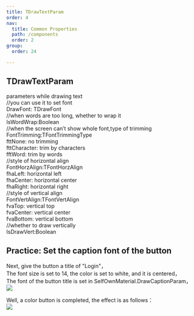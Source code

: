 ```yaml
---
title: TDrawTextParam
order: 4
nav:
  title: Common Properties
  path: /components
  order: 2
group:
  order: 24

---
```


## TDrawTextParam
parameters while drawing text  
//you can use it to set font  
DrawFont: TDrawFont  
//when words are too long, whether to wrap it  
IsWordWrap:Boolean  
//when the screen can’t show whole font,type of trimming  
FontTrimming:TFontTrimmingType  
      fttNone:       no trimming  
      fttCharacter:  trim by characters  
      fftWord:       trim by words  
//style of horizontal align  
FontHorzAlign:TFontHorzAlign  
      fhaLeft:	     horizontal left  
      fhaCenter:     horizontal center  
      fhaRight:      horizontal right  
//style of vertical align  
FontVertAlign:TFontVertAlign  
      fvaTop:	     vertical top  
      fvaCenter:     vertical center  
      fvaBottom:     vertical bottom  
//whether to draw vertically  
IsDrawVert:Boolean  
      


## Practice: Set the caption font of the button
Next, give the button a title of "Login"，  
The font size is set to 14, the color is set to white, and it is centered，  
The font of the button title is set in SelfOwnMaterial.DrawCaptionParam，  
![](http://www.orangeui.cn/orangeuiblog/OrangeUI/1.1.OrangeUI%E6%8E%A7%E4%BB%B6%E4%BD%BF%E7%94%A8%E5%9F%BA%E7%A1%80(%E7%A4%BA%E4%BE%8B1%20%E8%AE%BE%E7%BD%AE%E6%8E%A7%E4%BB%B6%E8%83%8C%E6%99%AF%E8%89%B2).files/image015.png)

Well, a color button is completed, the effect is as follows：  
![](http://www.orangeui.cn/orangeuiblog/OrangeUI/1.1.OrangeUI%E6%8E%A7%E4%BB%B6%E4%BD%BF%E7%94%A8%E5%9F%BA%E7%A1%80(%E7%A4%BA%E4%BE%8B1%20%E8%AE%BE%E7%BD%AE%E6%8E%A7%E4%BB%B6%E8%83%8C%E6%99%AF%E8%89%B2).files/image017.png)
